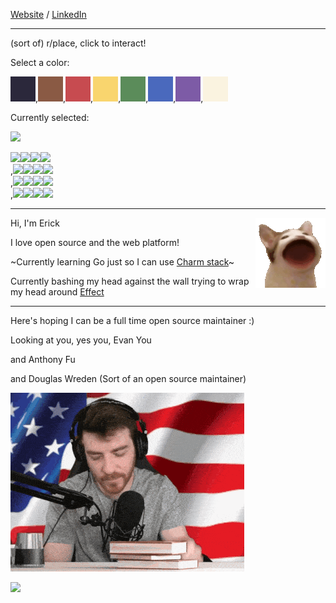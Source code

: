 [Website](https://ericc-ch.github.io) / [LinkedIn](https://www.linkedin.com/in/erick-christian-p)

---

(sort of) r/place, click to interact!

Select a color:

<a href="/select-color?color=2b283b"><span style="background-color:#2b283b;display:inline-block;width:40px;height:40px"></span></a>,<a href="/select-color?color=8a5a44"><span style="background-color:#8a5a44;display:inline-block;width:40px;height:40px"></span></a>,<a href="/select-color?color=c74b50"><span style="background-color:#c74b50;display:inline-block;width:40px;height:40px"></span></a>,<a href="/select-color?color=f9d56e"><span style="background-color:#f9d56e;display:inline-block;width:40px;height:40px"></span></a>,<a href="/select-color?color=5b8c5a"><span style="background-color:#5b8c5a;display:inline-block;width:40px;height:40px"></span></a>,<a href="/select-color?color=4a69bd"><span style="background-color:#4a69bd;display:inline-block;width:40px;height:40px"></span></a>,<a href="/select-color?color=7d5ba6"><span style="background-color:#7d5ba6;display:inline-block;width:40px;height:40px"></span></a>,<a href="/select-color?color=faf3e0"><span style="background-color:#faf3e0;display:inline-block;width:40px;height:40px"></span></a>

Currently selected:

<img src="https://github-place.val.run/selected" width="40"/>

<a href="https://github-place.val.run/paint?x=0&amp;y=0"><img src="https://github-place.val.run/pixel?x=0&amp;y=0" width="40"/></a><a href="https://github-place.val.run/paint?x=1&amp;y=0"><img src="https://github-place.val.run/pixel?x=1&amp;y=0" width="40"/></a><a href="https://github-place.val.run/paint?x=2&amp;y=0"><img src="https://github-place.val.run/pixel?x=2&amp;y=0" width="40"/></a><a href="https://github-place.val.run/paint?x=3&amp;y=0"><img src="https://github-place.val.run/pixel?x=3&amp;y=0" width="40"/></a><br/>,<a href="https://github-place.val.run/paint?x=0&amp;y=1"><img src="https://github-place.val.run/pixel?x=0&amp;y=1" width="40"/></a><a href="https://github-place.val.run/paint?x=1&amp;y=1"><img src="https://github-place.val.run/pixel?x=1&amp;y=1" width="40"/></a><a href="https://github-place.val.run/paint?x=2&amp;y=1"><img src="https://github-place.val.run/pixel?x=2&amp;y=1" width="40"/></a><a href="https://github-place.val.run/paint?x=3&amp;y=1"><img src="https://github-place.val.run/pixel?x=3&amp;y=1" width="40"/></a><br/>,<a href="https://github-place.val.run/paint?x=0&amp;y=2"><img src="https://github-place.val.run/pixel?x=0&amp;y=2" width="40"/></a><a href="https://github-place.val.run/paint?x=1&amp;y=2"><img src="https://github-place.val.run/pixel?x=1&amp;y=2" width="40"/></a><a href="https://github-place.val.run/paint?x=2&amp;y=2"><img src="https://github-place.val.run/pixel?x=2&amp;y=2" width="40"/></a><a href="https://github-place.val.run/paint?x=3&amp;y=2"><img src="https://github-place.val.run/pixel?x=3&amp;y=2" width="40"/></a><br/>,<a href="https://github-place.val.run/paint?x=0&amp;y=3"><img src="https://github-place.val.run/pixel?x=0&amp;y=3" width="40"/></a><a href="https://github-place.val.run/paint?x=1&amp;y=3"><img src="https://github-place.val.run/pixel?x=1&amp;y=3" width="40"/></a><a href="https://github-place.val.run/paint?x=2&amp;y=3"><img src="https://github-place.val.run/pixel?x=2&amp;y=3" width="40"/></a><a href="https://github-place.val.run/paint?x=3&amp;y=3"><img src="https://github-place.val.run/pixel?x=3&amp;y=3" width="40"/></a><br/>

---

<img src="./popcat.gif" align="right" >

Hi, I'm Erick

I love open source and the web platform!

~Currently learning Go just so I can use [Charm stack](https://charm.sh)~

Currently bashing my head against the wall trying to wrap my head around [Effect](https://effect.website)

---

Here's hoping I can be a full time open source maintainer :)

Looking at you, yes you, Evan You

and Anthony Fu

and Douglas Wreden (Sort of an open source maintainer)

![DougDoug Approved](./dougdoug-approved.gif)

<a href="https://github-place.val.run/paint?x=7&y=7"><img src="https://github-place.val.run/pixel?x=7&y=7" width="40px"></a>
<br>
